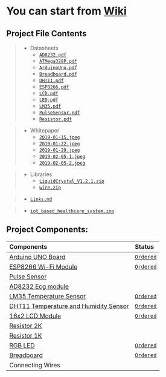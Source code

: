 # You can start from [Wiki](https://github.com/MohanadSinan/IoT-Based-Healthcare-System/wiki)

## Project File Contents
>  - Datasheets
>    - [`AD8232.pdf`](Project/Datasheets/AD8232.pdf)
>    - [`ATMega328P.pdf`](Project/Datasheets/ATMega328P.pdf)
>    - [`ArduinoUno.pdf`](Project/Datasheets/ArduinoUno.pdf)
>    - [`Breadboard.pdf`](Project/Datasheets/Breadboard.pdf)
>    - [`DHT11.pdf`](Project/Datasheets/DHT11.pdf)
>    - [`ESP8266.pdf`](Project/Datasheets/ESP8266.pdf)
>    - [`LCD.pdf`](Project/Datasheets/LCD.pdf)
>    - [`LED.pdf`](Project/Datasheets/LED.pdf)
>    - [`LM35.pdf`](Project/Datasheets/LM35.pdf)
>    - [`PulseSensor.pdf`](Project/Datasheets/PulseSensor.pdf)
>    - [`Resistor.pdf`](Project/Datasheets/Resistor.pdf)

>  - Whitepaper
>     - [`2019-01-15.jpeg`](Project/Whitepaper/2019-01-15.jpeg)
>     - [`2019-01-22.jpeg`](Project/Whitepaper/2019-01-22.jpeg)
>     - [`2019-01-29.jpeg`](Project/Whitepaper/2019-01-29.jpeg)
>     - [`2019-02-05-1.jpeg`](Project/Whitepaper/2019-02-05-1.jpeg)
>     - [`2019-02-05-2.jpeg`](Project/Whitepaper/2019-02-05-2.jpeg)


>  - Libraries
>     - [`LiquidCrystal_V1.2.1.zip`](Project/Libraries/LiquidCrystal_V1.2.1.zip)
>     - [`wire.zip`](Project/Libraries/wire.zip)

>   - [`Links.md`](Project/Links.md)

>   - [`iot_based_healthcare_system.ino`](Project/iot_based_healthcare_system.ino)

## Project Components:
| Components | Status |
| :------------- | :------ |
| [Arduino UNO Board](https://github.com/MohanadSinan/IoT-Based-Healthcare-System/wiki/ARDUINO-UNO-RV3) | [`Ordered`](https://saudi.souq.com/sa-en/arduino-uno-r3-6186780/i/) |
| [ESP8266 Wi-Fi Module](https://github.com/MohanadSinan/IoT-Based-Healthcare-System/wiki/ESP8266----WiFi-Module) | [`Ordered`](https://saudi.souq.com/sa-en/esp8266-%D9%82%D8%B7%D8%B9%D8%A9-%D9%88%D8%A7%D9%8A-%D9%81%D8%A7%D9%8A-%D9%84%D9%84%D9%88%D8%AD%D8%A7%D8%AA-%D8%A7%D9%84%D8%A7%D8%B1%D8%AF%D9%88%D9%8A%D9%86%D9%88-arduino-10640385/i/) |
| [Pulse Sensor](https://github.com/MohanadSinan/IoT-Based-Healthcare-System/wiki/Pulse-Sensor) |  |
| [AD8232 Ecg module](https://github.com/MohanadSinan/IoT-Based-Healthcare-System/wiki/AD8232-Ecg-module) |  |
| [LM35 Temperature Sensor](https://github.com/MohanadSinan/IoT-Based-Healthcare-System/wiki/LM35-Temperature-Sensor) | [`Ordered`](https://saudi.souq.com/sa-en/the-lm35-thermometer-is-compatible-with-the-arduino-22661296/i/) |
| [DHT11 Temperature and Humidity Sensor](https://github.com/MohanadSinan/IoT-Based-Healthcare-System/wiki/DHT11-Temperature-and-Humidity-Sensor) | [`Ordered`](https://saudi.souq.com/sa-en/dht11-temperature-and-humidity-sensor-29887909/i/) |
| [16x2 LCD Module](https://github.com/MohanadSinan/IoT-Based-Healthcare-System/wiki/I2C-LCD-Display) | [`Ordered`](https://saudi.souq.com/sa-en/lcd1602-blue-backlight-lcd-display-adapter-plate-for-arduino-12159357/i/) |
| [Resistor 2K](https://github.com/MohanadSinan/IoT-Based-Healthcare-System/wiki/Resistors) |  |
| [Resistor 1K](https://github.com/MohanadSinan/IoT-Based-Healthcare-System/wiki/Resistors) |  |
| [RGB LED](https://github.com/MohanadSinan/IoT-Based-Healthcare-System/wiki/RGB-LED) | [`Ordered`](https://saudi.souq.com/sa-en/rgb-led-for-arduino-raspberry-pi-22518541/i/) |
| [Breadboard](https://github.com/MohanadSinan/IoT-Based-Healthcare-System/wiki/Breadboard) | [`Ordered`](https://saudi.souq.com/sa-en/mini-400-points-solderless-bread-board-breadboard-arduino-raspberry-pi-11418473/i/) |
| Connecting Wires |  |


